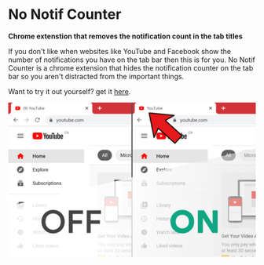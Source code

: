 # No Notif Counter

**Chrome extenstion that removes the notification count in the tab titles**

If you don't like when websites like YouTube and Facebook show the number of notifications you have on the tab bar then this is for you. No Notif Counter is a chrome extension that hides the notification counter on the tab bar so you aren't distracted from the important things.

Want to try it out yourself? get it [here](https://chrome.google.com/webstore/detail/no-notif-counter/bdghamogdpljmfcnhchdcfmgennokdoj/).

![Promo](rsc/imgs/Promo1.jpg)

